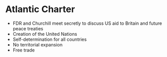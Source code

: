 # Atlantic Charter
- FDR and Churchill meet secretly to discuss US aid to Britain and future peace treaties
- Creation of the United Nations
- Self-determination for all countries
- No territorial expansion
- Free trade
